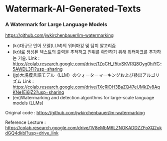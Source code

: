 # Watermark-AI-Generated-Texts
### A Watermark for Large Language Models
https://github.com/jwkirchenbauer/lm-watermarking

- (kr)대규모 언어 모델(LLM)의 워터마킹 및 탐지 알고리즘
- (kr)I로 생성된 텍스트의 출력을 추적하고 진위를 확인하기 위해 워터마크를 추가하는 기술.
      Link : https://colab.research.google.com/drive/1ZoCH_f5tvSKVRQ8Oyg0hiYG-5AWDL3FI?usp=sharing
- (jp)大規模言語モデル（LLM）のウォーターマーキングおよび検出アルゴリズム
      Link : https://colab.research.google.com/drive/1XcRlOH3BaZQ47eUMkZv8AqKNe1Ei6jZ2?usp=sharing
- (en)Watermarking and detection algorithms for large-scale language models (LLMs)

Original code : https://github.com/jwkirchenbauer/lm-watermarking

Reference Lecture : https://colab.research.google.com/drive/1V8eMbM6LZNOKADDZZFoXQ2ukdGQ4dkbl?usp=drive_link
